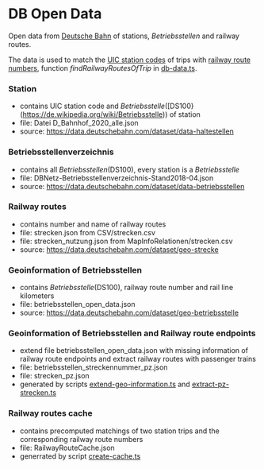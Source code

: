 # DB Open Data

Open data from [Deutsche Bahn](https://data.deutschebahn.com/) of stations, *Betriebsstellen* and  railway routes.

The data is used to match the [UIC station codes](https://www.wikidata.org/wiki/Property:P722) of trips with [railway route numbers](https://en.wikipedia.org/wiki/German_railway_route_numbers), function *findRailwayRoutesOfTrip* in [db-data.ts](../src/lib/db-data.ts).

### Station

* contains UIC station code and *Betriebsstelle*([DS100}(https://de.wikipedia.org/wiki/Betriebsstelle)) of station
* file: Datei D_Bahnhof_2020_alle.json
* source: https://data.deutschebahn.com/dataset/data-haltestellen

### Betriebsstellenverzeichnis

* contains all *Betriebsstellen*(DS100), every station is a *Betriebsstelle*
* file: DBNetz-Betriebsstellenverzeichnis-Stand2018-04.json
* source: https://data.deutschebahn.com/dataset/data-betriebsstellen

### Railway routes

* contains number and name of railway routes
* file: strecken.json from CSV/strecken.csv
* file: strecken_nutzung.json from MapInfoRelationen/strecken.csv
* source: https://data.deutschebahn.com/dataset/geo-strecke

### Geoinformation of Betriebsstellen

* contains *Betriebsstelle*(DS100), railway route number and rail line kilometers
* file: betriebsstellen_open_data.json
* source: https://data.deutschebahn.com/dataset/geo-betriebsstelle

### Geoinformation of Betriebsstellen and Railway route endpoints

* extend file betriebsstellen_open_data.json with missing information of railway route endpoints and extract railway routes with passenger trains
* file: betriebsstellen_streckennummer_pz.json
* file: strecken_pz.json
* generated by scripts [extend-geo-information.ts](../scripts/extend-geo-information.ts) and [extract-pz-strecken.ts](../scripts/extract-pz-strecken.ts)

### Railway routes cache

* contains precomputed matchings of two station trips and the corresponding railway route numbers
* file: RailwayRouteCache.json
* generrated by script [create-cache.ts](../scripts/create-cache.ts)